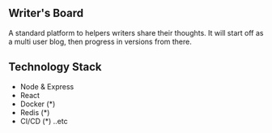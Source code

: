 ## Writer's Board
A standard platform to helpers writers share their thoughts. It will start off as a multi user blog, then progress in versions from there.

## Technology Stack
- Node & Express
- React
- Docker (*)
- Redis (*)
- CI/CD (*)
..etc